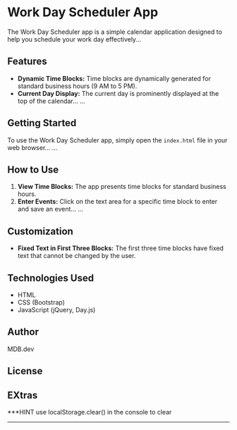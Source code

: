 # Work Day Scheduler App

The Work Day Scheduler app is a simple calendar application designed to help you schedule your work day effectively...

## Features

- **Dynamic Time Blocks:** Time blocks are dynamically generated for standard business hours (9 AM to 5 PM).
- **Current Day Display:** The current day is prominently displayed at the top of the calendar...
...

## Getting Started

To use the Work Day Scheduler app, simply open the `index.html` file in your web browser...
...

## How to Use

1. **View Time Blocks:** The app presents time blocks for standard business hours.
2. **Enter Events:** Click on the text area for a specific time block to enter and save an event...
...

## Customization

- **Fixed Text in First Three Blocks:** The first three time blocks have fixed text that cannot be changed by the user.

## Technologies Used

- HTML
- CSS (Bootstrap)
- JavaScript (jQuery, Day.js)

## Author

MDB.dev

## License



## EXtras 

***HINT use localStorage.clear() in the console to clear 



---




